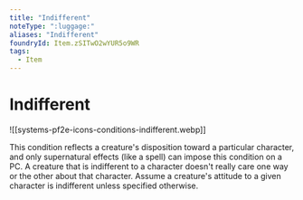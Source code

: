 ```yaml
---
title: "Indifferent"
noteType: ":luggage:"
aliases: "Indifferent"
foundryId: Item.zSITwO2wYUR5o9WR
tags:
  - Item
---
```


# Indifferent
![[systems-pf2e-icons-conditions-indifferent.webp]]

This condition reflects a creature's disposition toward a particular character, and only supernatural effects (like a spell) can impose this condition on a PC. A creature that is indifferent to a character doesn't really care one way or the other about that character. Assume a creature's attitude to a given character is indifferent unless specified otherwise.
